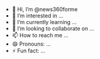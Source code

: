 - 👋 Hi, I’m @news360forme
- 👀 I’m interested in ...
- 🌱 I’m currently learning ...
- 💞️ I’m looking to collaborate on ...
- 📫 How to reach me ...
- 😄 Pronouns: ...
- ⚡ Fun fact: ...

<!---
news360forme/news360forme is a ✨ special ✨ repository because its `README.md` (this file) appears on your GitHub profile.
You can click the Preview link to take a look at your changes.
--->
